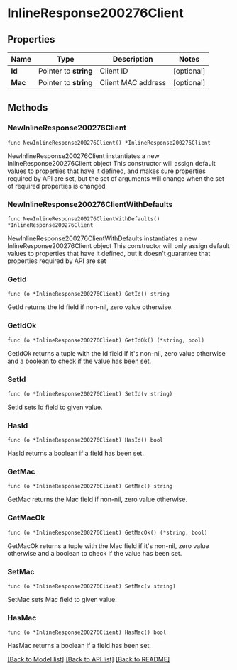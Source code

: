 # InlineResponse200276Client

## Properties

Name | Type | Description | Notes
------------ | ------------- | ------------- | -------------
**Id** | Pointer to **string** | Client ID | [optional] 
**Mac** | Pointer to **string** | Client MAC address | [optional] 

## Methods

### NewInlineResponse200276Client

`func NewInlineResponse200276Client() *InlineResponse200276Client`

NewInlineResponse200276Client instantiates a new InlineResponse200276Client object
This constructor will assign default values to properties that have it defined,
and makes sure properties required by API are set, but the set of arguments
will change when the set of required properties is changed

### NewInlineResponse200276ClientWithDefaults

`func NewInlineResponse200276ClientWithDefaults() *InlineResponse200276Client`

NewInlineResponse200276ClientWithDefaults instantiates a new InlineResponse200276Client object
This constructor will only assign default values to properties that have it defined,
but it doesn't guarantee that properties required by API are set

### GetId

`func (o *InlineResponse200276Client) GetId() string`

GetId returns the Id field if non-nil, zero value otherwise.

### GetIdOk

`func (o *InlineResponse200276Client) GetIdOk() (*string, bool)`

GetIdOk returns a tuple with the Id field if it's non-nil, zero value otherwise
and a boolean to check if the value has been set.

### SetId

`func (o *InlineResponse200276Client) SetId(v string)`

SetId sets Id field to given value.

### HasId

`func (o *InlineResponse200276Client) HasId() bool`

HasId returns a boolean if a field has been set.

### GetMac

`func (o *InlineResponse200276Client) GetMac() string`

GetMac returns the Mac field if non-nil, zero value otherwise.

### GetMacOk

`func (o *InlineResponse200276Client) GetMacOk() (*string, bool)`

GetMacOk returns a tuple with the Mac field if it's non-nil, zero value otherwise
and a boolean to check if the value has been set.

### SetMac

`func (o *InlineResponse200276Client) SetMac(v string)`

SetMac sets Mac field to given value.

### HasMac

`func (o *InlineResponse200276Client) HasMac() bool`

HasMac returns a boolean if a field has been set.


[[Back to Model list]](../README.md#documentation-for-models) [[Back to API list]](../README.md#documentation-for-api-endpoints) [[Back to README]](../README.md)


